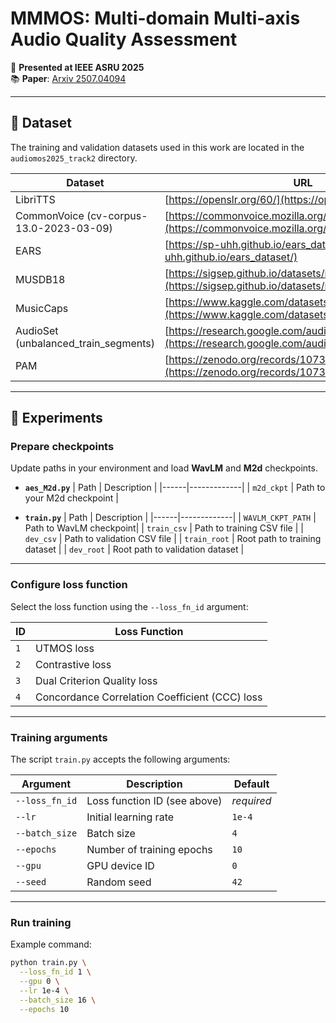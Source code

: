 # MMMOS: Multi-domain Multi-axis Audio Quality Assessment

📄 **Presented at IEEE ASRU 2025**  
📚 **Paper**: [Arxiv 2507.04094](https://arxiv.org/abs/2507.04094)

---

## 📂 Dataset

The training and validation datasets used in this work are located in the `audiomos2025_track2` directory.

| Dataset | URL |
|---------|-----|
| LibriTTS | [https://openslr.org/60/](https://openslr.org/60/) |
| CommonVoice (cv-corpus-13.0-2023-03-09) | [https://commonvoice.mozilla.org/en/datasets](https://commonvoice.mozilla.org/en/datasets) |
| EARS | [https://sp-uhh.github.io/ears_dataset/](https://sp-uhh.github.io/ears_dataset/) |
| MUSDB18 | [https://sigsep.github.io/datasets/musdb.html](https://sigsep.github.io/datasets/musdb.html) |
| MusicCaps | [https://www.kaggle.com/datasets/googleai/musiccaps](https://www.kaggle.com/datasets/googleai/musiccaps) |
| AudioSet (unbalanced_train_segments) | [https://research.google.com/audioset/dataset/index.html](https://research.google.com/audioset/dataset/index.html) |
| PAM | [https://zenodo.org/records/10737388](https://zenodo.org/records/10737388) |

---

## 🧪 Experiments

### Prepare checkpoints
Update paths in your environment and load **WavLM** and **M2d** checkpoints.

- **`aes_M2d.py`**
  | Path | Description |
  |------|-------------|
  | `m2d_ckpt` | Path to your M2d checkpoint |

- **`train.py`**
  | Path | Description |
  |------|-------------|
  | `WAVLM_CKPT_PATH` | Path to WavLM checkpoint|
  | `train_csv` | Path to training CSV file |
  | `dev_csv` | Path to validation CSV file |
  | `train_root` | Root path to training dataset |
  | `dev_root` | Root path to validation dataset |

---

### Configure loss function
Select the loss function using the `--loss_fn_id` argument:

| ID | Loss Function |
|----|---------------|
| `1` | UTMOS loss |
| `2` | Contrastive loss |
| `3` | Dual Criterion Quality loss |
| `4` | Concordance Correlation Coefficient (CCC) loss |

---

### Training arguments
The script `train.py` accepts the following arguments:

| Argument | Description | Default |
|----------|-------------|---------|
| `--loss_fn_id` | Loss function ID (see above) | *required* |
| `--lr` | Initial learning rate | `1e-4` |
| `--batch_size` | Batch size | `4` |
| `--epochs` | Number of training epochs | `10` |
| `--gpu` | GPU device ID | `0` |
| `--seed` | Random seed | `42` |

---

### Run training
Example command:

```bash
python train.py \
  --loss_fn_id 1 \
  --gpu 0 \
  --lr 1e-4 \
  --batch_size 16 \
  --epochs 10
